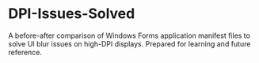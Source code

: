 # DPI-Issues-Solved
A before-after comparison of Windows Forms application manifest files to solve UI blur issues on high-DPI displays. Prepared for learning and future reference.

